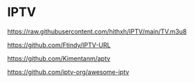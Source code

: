 # IPTV
https://raw.githubusercontent.com/hithxh/IPTV/main/TV.m3u8

https://github.com/Ftindy/IPTV-URL

https://github.com/Kimentanm/aptv

https://github.com/iptv-org/awesome-iptv

